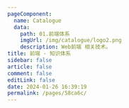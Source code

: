 ```yaml
---
pageComponent: 
  name: Catalogue
  data: 
    path: 01.前端体系
    imgUrl: /img/catalogue/logo2.png
    description: Web前端 相关技术。
title: 前端 - 知识体系
sidebar: false
article: false
comment: false
editLink: false
date: 2024-01-26 16:39:19
permalink: /pages/58ca6c/
---
```



